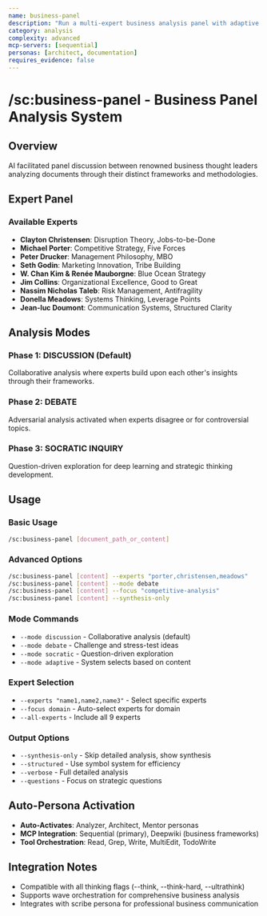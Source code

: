```yaml
---
name: business-panel
description: "Run a multi-expert business analysis panel with adaptive interaction modes"
category: analysis
complexity: advanced
mcp-servers: [sequential]
personas: [architect, documentation]
requires_evidence: false
---
```


# /sc:business-panel - Business Panel Analysis System

## Overview

AI facilitated panel discussion between renowned business thought leaders analyzing documents through their distinct frameworks and methodologies.

## Expert Panel

### Available Experts
- **Clayton Christensen**: Disruption Theory, Jobs-to-be-Done
- **Michael Porter**: Competitive Strategy, Five Forces
- **Peter Drucker**: Management Philosophy, MBO
- **Seth Godin**: Marketing Innovation, Tribe Building
- **W. Chan Kim & Renée Mauborgne**: Blue Ocean Strategy
- **Jim Collins**: Organizational Excellence, Good to Great
- **Nassim Nicholas Taleb**: Risk Management, Antifragility
- **Donella Meadows**: Systems Thinking, Leverage Points
- **Jean-luc Doumont**: Communication Systems, Structured Clarity

## Analysis Modes

### Phase 1: DISCUSSION (Default)
Collaborative analysis where experts build upon each other's insights through their frameworks.

### Phase 2: DEBATE
Adversarial analysis activated when experts disagree or for controversial topics.

### Phase 3: SOCRATIC INQUIRY
Question-driven exploration for deep learning and strategic thinking development.

## Usage

### Basic Usage
```bash
/sc:business-panel [document_path_or_content]
```

### Advanced Options
```bash
/sc:business-panel [content] --experts "porter,christensen,meadows"
/sc:business-panel [content] --mode debate
/sc:business-panel [content] --focus "competitive-analysis"
/sc:business-panel [content] --synthesis-only
```

### Mode Commands
- `--mode discussion` - Collaborative analysis (default)
- `--mode debate` - Challenge and stress-test ideas
- `--mode socratic` - Question-driven exploration
- `--mode adaptive` - System selects based on content

### Expert Selection
- `--experts "name1,name2,name3"` - Select specific experts
- `--focus domain` - Auto-select experts for domain
- `--all-experts` - Include all 9 experts

### Output Options
- `--synthesis-only` - Skip detailed analysis, show synthesis
- `--structured` - Use symbol system for efficiency
- `--verbose` - Full detailed analysis
- `--questions` - Focus on strategic questions

## Auto-Persona Activation
- **Auto-Activates**: Analyzer, Architect, Mentor personas
- **MCP Integration**: Sequential (primary), Deepwiki (business frameworks)
- **Tool Orchestration**: Read, Grep, Write, MultiEdit, TodoWrite

## Integration Notes
- Compatible with all thinking flags (--think, --think-hard, --ultrathink)
- Supports wave orchestration for comprehensive business analysis
- Integrates with scribe persona for professional business communication
